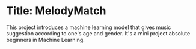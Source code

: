# Title: MelodyMatch

This project introduces a machine learning model that gives music suggestion according to one's age and gender. It's a mini project absolute beginners in Machine Learning.
